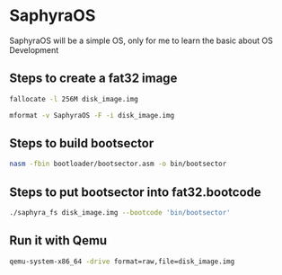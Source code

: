 # SaphyraOS
SaphyraOS will be a simple OS, only for me to learn the basic about OS Development

## Steps to create a fat32 image
```bash
fallocate -l 256M disk_image.img
```

```bash
mformat -v SaphyraOS -F -i disk_image.img
```

## Steps to build bootsector
```bash
nasm -fbin bootloader/bootsector.asm -o bin/bootsector
```

## Steps to put bootsector into fat32.bootcode
```bash
./saphyra_fs disk_image.img --bootcode 'bin/bootsector'
```

## Run it with Qemu
```bash
qemu-system-x86_64 -drive format=raw,file=disk_image.img
```
